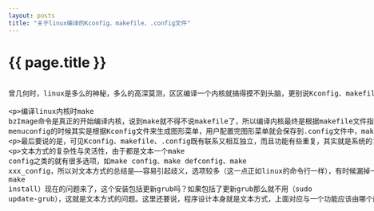 ```yaml
---
layout: posts
title: "关于linux编译的Kconfig、makefile、.config文件"
---
```


# {{ page.title }}
<xmp class="my_xmp_class">
曾几何时，linux是多么的神秘，多么的高深莫测，区区编译一个内核就搞得摸不到头脑，更别说Kconfig、makefile、.config这些文件。

编译linux内核时make bzImage命令是真正的开始编译内核，说到make就不得不说makefile了，所以编译内核最终是根据makefile文件指示的，而.config、Kconfig文件只是辅助，更具体一点，当用户make menuconfig的时候其实是根据Kconfig文件来生成图形菜单，用户配置完图形菜单就会保存到.config文件中，makefile就可以引用.config文件中的内容（其实是makefile相应用户的配置），所以这里不得不说makefile完全可以不引用.config，也就是无视用户的配置，直接写下makefile文件。那么就有一下几点1、即使用户选择了某个模块，makefile文件没有相应的编译，最终也不会编译的2、即使用户选择了模块，makefile完全可以无视之，直接编译到内核镜像中，而不是编译为模块。所以在内核中增加驱动是就可以考虑，不用修改Kconfig文件，直接修改makefile文件，当然按照惯例是要同时修改两个文件的。

最后要说的是，可见Kconfig、makefile、.config既有联系又相互独立，而且功能有些重复，其实就是系统的复杂性与人性化。整体上的表现就是B模块可以依赖A模块，也可以不依赖A模块，也可以完全可以和A模块相反，但正常的情况是B模块还是依赖A模块而且不是变现的相反性。自己在做系统设计的时候可以参考这一点。

文本方式的复杂性与灵活性，由于都是文本一个make config之类的就有很多选项，如make config、make defconfig、make xxx_config，所以对文本方式的总结是——容易引起歧义，选项较多（这一点正如linux的命令行一样），有时候漏掉一些情况（读者需要自己去判断，如makefile与.config的三种情况），但优点是特别灵活，shell脚本就是这样，比如每次编译过内核之后，然后安装（sudo make install）现在的问题来了，这个安装包括更新grub吗？如果包括了更新grub那么就不用（sudo update-grub），这就是文本方式的问题。这里还要说，程序设计本身就是文本方式，上面对应与一个功能应该由哪个函数实现或者说是耦合的问题
</xmp>